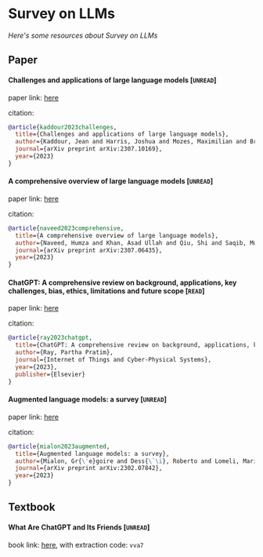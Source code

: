 # Survey on LLMs
*Here's some resources about Survey on LLMs*


## Paper


#### Challenges and applications of large language models [`UNREAD`]

paper link: [here](https://arxiv.org/pdf/2307.10169)

citation: 
```bibtex
@article{kaddour2023challenges,
  title={Challenges and applications of large language models},
  author={Kaddour, Jean and Harris, Joshua and Mozes, Maximilian and Bradley, Herbie and Raileanu, Roberta and McHardy, Robert},
  journal={arXiv preprint arXiv:2307.10169},
  year={2023}
}
```
    


#### A comprehensive overview of large language models [`UNREAD`]

paper link: [here](https://arxiv.org/pdf/2307.06435)

citation: 
```bibtex
@article{naveed2023comprehensive,
  title={A comprehensive overview of large language models},
  author={Naveed, Humza and Khan, Asad Ullah and Qiu, Shi and Saqib, Muhammad and Anwar, Saeed and Usman, Muhammad and Barnes, Nick and Mian, Ajmal},
  journal={arXiv preprint arXiv:2307.06435},
  year={2023}
}
```
    


#### ChatGPT: A comprehensive review on background, applications, key challenges, bias, ethics, limitations and future scope [`READ`]

paper link: [here](https://www.sciencedirect.com/science/article/pii/S266734522300024X)

citation: 
```bibtex
@article{ray2023chatgpt,
  title={ChatGPT: A comprehensive review on background, applications, key challenges, bias, ethics, limitations and future scope},
  author={Ray, Partha Pratim},
  journal={Internet of Things and Cyber-Physical Systems},
  year={2023},
  publisher={Elsevier}
}
```
    


#### Augmented language models: a survey [`UNREAD`]

paper link: [here](https://arxiv.org/pdf/2302.07842)

citation: 
```bibtex
@article{mialon2023augmented,
  title={Augmented language models: a survey},
  author={Mialon, Gr{\'e}goire and Dess{\`\i}, Roberto and Lomeli, Maria and Nalmpantis, Christoforos and Pasunuru, Ram and Raileanu, Roberta and Rozi{\`e}re, Baptiste and Schick, Timo and Dwivedi-Yu, Jane and Celikyilmaz, Asli and others},
  journal={arXiv preprint arXiv:2302.07842},
  year={2023}
}
```
    


## Textbook

#### What Are ChatGPT and Its Friends [`UNREAD`]

book link: [here](https://pan.baidu.com/s/1ttXkaG2Y5G48j4vw5g7gYg), with extraction code: `vva7`


